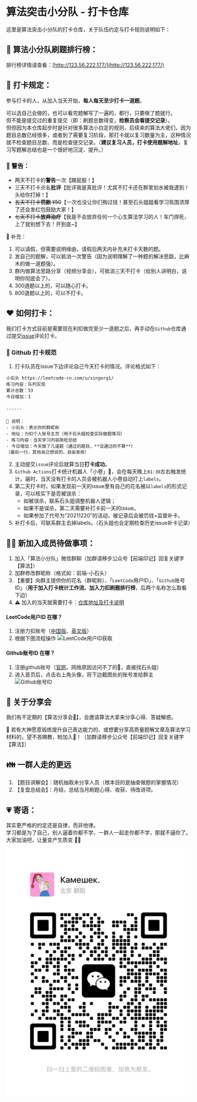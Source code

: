 # 算法突击小分队 - 打卡仓库

这里是算法突击小分队的打卡仓库，关于队伍约定与打卡规则说明如下：

## 🐲 算法小分队刷题排行榜：
排行榜详情请查看：[http://123.56.222.177/](http://123.56.222.177/)

## 🚩 打卡规定：
参与打卡的人，从加入当天开始，**每人每天至少打卡一道题**。

可以选自己会做的，也可以看完题解写了一遍的，都行，只要做了题就行。  
但不能是提交过的重复提交（即：刷题总数得变，**检察员会看提交记录**）。    
但但因为本仓库起步时是针对很多算法小白定的规则，后续来的算法大佬们，因为题目总数已经很多，或者到了需要复习阶段，那打卡就以复习数量为主，这种情况就不检查题目总数、而是检查提交记录。（**建议复习人员，打卡使用题解地址**，复习写题解总结也是一个很好地沉淀、提升。）

### 🚨 警告：
- 两天不打卡的**警告**一次【踢屁股！】
- 三天不打卡点名**批评**【批评我是真批评！尤其不打卡还在群里划水被我逮到！头给你打掉！】
- ~~五天不打卡**罚款** ¥50~~【一次也没让你们掏过钱！甚至石头姐姐看学习氛围浓厚了还会发红包鼓励大家！】
- ~~七天不打卡**放弃治疗**~~【我是不会放弃任何一个心生算法学习的人！车门焊死，上了就别想下去！开到底~】


🧚 补充：
1. 可以请假，但需要说明缘由，请假后两天内补充未打卡天数的题。
1. 发自己的题解，可以抵消一次警告（因为说明理解了一种题的解决思路，比麻木的做一道题强）。
1. 群内做算法思路分享（视频分享会），可抵消三天不打卡（给别人讲明白，说明你彻底会了）。
1. 300道题以上的，可以随心打卡。
1. 800道题以上的，可以不打卡。
 
## ❤️ 如何打卡：

我们打卡方式目前是需要现在利扣做完至少一道题之后，再手动在`Github`仓库通过提交[issue](https://github.com/xingorg1/leetcodeRank/issues)评论打卡。


### 🌝 Github 打卡规范
1. 打卡队员在issue下边评论自己今天打卡的情况。评论格式如下：

```txt
小石头 https://leetcode-cn.com/u/xingorg1/
练习内容：队列实现
累计总数：53
今日增加：1

------

🧚 说明：
- 小石头：表示你的群昵称
- 地址：力扣个人账号主页（用于石头姐检查实际做题情况）
- 练习内容：当天学习内容简短总结
- 今日增加：今天做了几道题（通过的题目，**没通过的不算**）
（最后一行，其他自己想说的，自由发挥）
```

2. 主动提交`issue`评论后就算当日**打卡成功**。  
3. `Github Actions`打卡统计机器人「小卷」🤖，会在每天晚上`01:30`左右触发统计。届时，当天没有打卡的人员会被机器人小卷自动打上`labels`。  
4. 第二天打卡时，如果发现前一天的issue里有自己的花名被以`labels`的形式记录，可以核实下是否被误杀：
    - 如被误杀，联系石头姐调整机器人逻辑；
    - 如果不是误杀，第二天需要补打卡前一天的issue。
    - 如果参加了代号为“20211220”的活动，被记录后会被罚钱+监督补卡。
5. 补打卡后，可联系群主去掉labels。（石头姐也会定期检查历史issue补卡记录）

## 🧜‍♀️ 新加入成员待做事项：
1. 加入「算法小分队」微信群聊（加群请移步公众号【前端印记】回复关键字【算法】）
1. 加群修改群昵称（格式如：前端-小石头）
1. 【重要】向群主提供你的花名（群昵称）、「`LeetCode`用户ID」、「`Github`账号ID」（**用于加入打卡统计工作流、加入力扣刷题排行榜**，后两个名称怎么取看下边）
1. ⚠️ 加入的当天就需要打卡：[仓库地址及打卡说明](https://github.com/xingorg1/leetcodeRank)

#### LeetCode用户ID 在哪？
1. 注册力扣账号（[中国版](https://leetcode-cn.com/)、[英文版](https://leetcode.com/)）
1. 根据下图流程操作
![LeetCode用户ID获取](https://gitee.com/xingorg1/xingorg1-picture/raw/master/2021-12-14/1639411955514-image.png)

#### Github账号ID 在哪？
1. 注册github账号（[官网](https://github.com/)，网络原因访问不了的🤡，直接找石头姐）
2. 进入首页后，点击右上角头像，将下边截图处的账号发给群主
![Github账号ID](https://gitee.com/xingorg1/xingorg1-picture/raw/master/2021-12-14/1639412157058-image.png)

## 🎉 关于分享会
我们有不定期的【算法分享会🎡】，会邀请算法大拿来分享心得、答疑解惑。

🦁 若有大神愿意锻炼提升自己表达能力的、或想要分享高质量题解文章及算法学习材料的，望不吝赐教，盼加入🐯！（加群请移步公众号【前端印记】回复关键字【算法】）


## 👪 一群人走的更远
1. 【题目讲解会】：随机抽取未分享人员（根本目的是抽查做题的掌握情况）
1. 【复盘总结会】：月结，总结当月刷题心得、收获、待改进项。


## 💗 寄语：
其实更严格的约定还是自律，而非他律。  
学习都是为了自己，别人逼着你都不学，一群人一起走你都不学，那就不逼你了。    
大家加油吧，让量变产生质变 🙇‍♂️  

![alt text](ME1755066676602.jpg)
